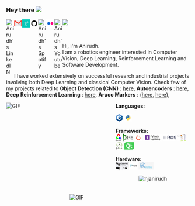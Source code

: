 ### Hey there <img src="https://media.giphy.com/media/hvRJCLFzcasrR4ia7z/giphy.gif" width="25px">

<a href="https://www.linkedin.com/in/njanirudh/">
  <img align="left" alt="Anirudh's LinkedIN" width="22px" src="https://raw.githubusercontent.com/peterthehan/peterthehan/master/assets/linkedin.svg" />
</a>
<a href="anijaya9@gmail.com">
  <img align="left" alt="Anirudh's Gmail" width="22px" src="https://github.com/njanirudh/njanirudh/blob/master/assets/gmail.png" />
</a>
<a href="https://www.researchgate.net/profile/Anirudh-N-J">
  <img align="left" alt="Anirudh's ResearchGate" width="22px" src="https://github.com/njanirudh/njanirudh/blob/master/assets/researchgate.jpg" />
</a>
<a href="https://github.com/njanirudh">
  <img align="left" alt="Anirudh's Github" width="22px" src="https://github.com/njanirudh/njanirudh/blob/master/assets/github.png" />
</a>



<a href="https://open.spotify.com/user/314px6pmz4bi7e2utur3tfu33i5m">
  <img align="left" alt="Anirudh's Spotify" width="22px" src="https://raw.githubusercontent.com/peterthehan/peterthehan/master/assets/spotify.svg" />
</a>
<a href="https://www.flickr.com/photos/190002822@N04/">
  <img align="left" alt="Anirudh's Flickr" width="22px" src="https://github.com/njanirudh/njanirudh/blob/master/assets/flikr.png" />
</a>
<a href="https://www.youtube.com/channel/UCOL8TmVduJxAqtQP3NP-SkQ/featured">
  <img align="left" alt="Anirudh's Youtube" width="22px" src="https://github.com/peterthehan/peterthehan/blob/master/assets/youtube.svg" />
</a>

![](https://visitor-badge.glitch.me/badge?page_id=njanirudh.njanirudh)

<br />

Hi, I'm Anirudh.    
I am a robotics engineer interested in Computer Vision, Deep Learning, Reinforcement Learning and Software Development.    

I have worked extensively on successful research and industrial projects involving both Deep Learning and classical Computer Vision. Check few of my projects related to 
**Object Detection (CNN)** : <a href="https://github.com/njanirudh/Nut-Detector">here</a>, 
**Autoencoders** : <a href="https://github.com/NJ-2020-thesis/AutoEncoders">here</a>, 
**Deep Reinforcement Learning** : <a href="https://github.com/NJ-2020-thesis/PyRep/tree/feature/examples/vmp">here</a>,
**Aruco Markers** : (<a href="https://github.com/njanirudh/Aruco_Tracker">here</a>, <a href="https://github.com/njanirudh/Augmented-Reality">here</a>), 



  <img align="left" alt="GIF" src="https://github.com/njanirudh/njanirudh/blob/master/gifs/rl.gif?raw=true" width="300" height="250" />

  <img align="right" alt="GIF" src="https://github.com/njanirudh/njanirudh/blob/master/gifs/hsr.gif?raw=true" width="330" height="250" />

**Languages:**  

<code><img height="20" src="https://raw.githubusercontent.com/github/explore/80688e429a7d4ef2fca1e82350fe8e3517d3494d/topics/cpp/cpp.png"></code>
<code><img height="20" src="https://raw.githubusercontent.com/github/explore/80688e429a7d4ef2fca1e82350fe8e3517d3494d/topics/python/python.png"></code>

**Frameworks:**  
<code><img height="20" src="https://github.com/njanirudh/njanirudh/blob/master/assets/opencv.png"></code>
<code><img height="20" src="https://github.com/njanirudh/njanirudh/blob/master/assets/dlib.png"></code>
<code><img height="20" src="https://github.com/njanirudh/njanirudh/blob/master/assets/pytorch.png"></code>
<code><img height="20" src="https://github.com/njanirudh/njanirudh/blob/master/assets/ptl.png"></code>
<code><img height="20" src="https://github.com/njanirudh/njanirudh/blob/master/assets/ros.png"></code>
<code><img height="20" src="https://github.com/njanirudh/njanirudh/blob/master/assets/sb3.png"></code>
<code><img height="20" src="https://github.com/njanirudh/njanirudh/blob/master/assets/pcl.png"></code>
<code><img height="20" src="https://github.com/njanirudh/njanirudh/blob/master/assets/qt_logo.png"></code>


**Hardware:**  
<code><img height="20" src="https://github.com/njanirudh/njanirudh/blob/master/assets/hsr.jpg"></code>
<code><img height="20" src="https://github.com/njanirudh/njanirudh/blob/master/assets/kinova.png"></code>
<code><img height="20" src="https://github.com/njanirudh/njanirudh/blob/master/assets/realsense.jpg"></code>


<p align="center"> <img src="https://github-readme-stats.vercel.app/api?username=njanirudh&show_icons=true&theme=gotham" alt="njanirudh" />




